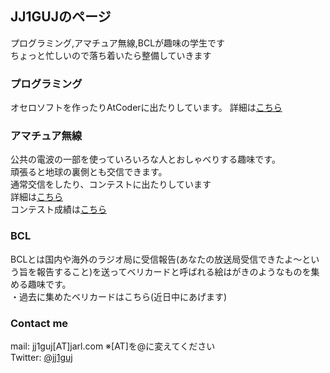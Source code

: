 ## JJ1GUJのページ

プログラミング,アマチュア無線,BCLが趣味の学生です  
ちょっと忙しいので落ち着いたら整備していきます

### プログラミング
オセロソフトを作ったりAtCoderに出たりしています。 
詳細は[こちら](https://jj1guj.github.io/programming/programming)

### アマチュア無線
公共の電波の一部を使っていろいろな人とおしゃべりする趣味です。  
頑張ると地球の裏側とも交信できます。  
通常交信をしたり、コンテストに出たりしています  
詳細は[こちら](https://jj1guj.github.io/hamradio/hamradio)  
コンテスト成績は[こちら](https://jj1guj.github.io/hamradio/contests)

### BCL
BCLとは国内や海外のラジオ局に受信報告(あなたの放送局受信できたよ～という旨を報告すること)を送ってベリカードと呼ばれる絵はがきのようなものを集める趣味です。  
・過去に集めたベリカードはこちら(近日中にあげます)

<!--### Markdown

Markdown is a lightweight and easy-to-use syntax for styling your writing. It includes conventions for

```markdown
Syntax highlighted code block

# Header 1
## Header 2
### Header 3

- Bulleted
- List

1. Numbered
2. List

**Bold** and _Italic_ and `Code` text

[Link](url) and ![Image](src)
```

For more details see [GitHub Flavored Markdown](https://guides.github.com/features/mastering-markdown/).

### Jekyll Themes

Your Pages site will use the layout and styles from the Jekyll theme you have selected in your [repository settings](https://github.com/jj1guj/jj1guj.github.io/settings). The name of this theme is saved in the Jekyll `_config.yml` configuration file.
-->

### Contact me
mail: jj1guj\[AT\]jarl.com ※\[AT\]を@に変えてください  
Twitter: [@jj1guj](https://twitter.com/jj1guj)
<!--Having trouble with Pages? Check out our [documentation](https://help.github.com/categories/github-pages-basics/) or [contact support](https://github.com/contact) and we’ll help you sort it out.-->
